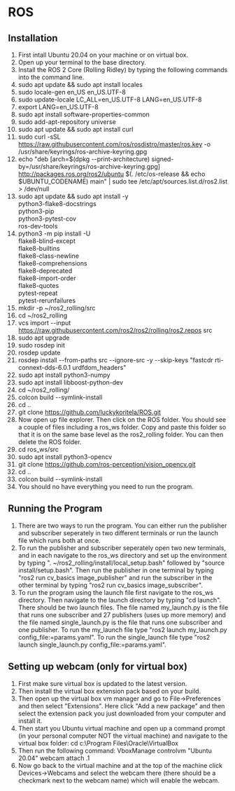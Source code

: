 # ROS
## Installation
1. First intall Ubuntu 20.04 on your machine or on virtual box.
2. Open up your terminal to the base directory.
3. Install the ROS 2 Core (Rolling Ridley) by typing the following commands into the command line.
4. sudo apt update && sudo apt install locales
5. sudo locale-gen en_US en_US.UTF-8
6. sudo update-locale LC_ALL=en_US.UTF-8 LANG=en_US.UTF-8
7. export LANG=en_US.UTF-8
8. sudo apt install software-properties-common
9. sudo add-apt-repository universe
10. sudo apt update && sudo apt install curl
11. sudo curl -sSL https://raw.githubusercontent.com/ros/rosdistro/master/ros.key -o /usr/share/keyrings/ros-archive-keyring.gpg
12. echo "deb [arch=$(dpkg --print-architecture) signed-by=/usr/share/keyrings/ros-archive-keyring.gpg] http://packages.ros.org/ros2/ubuntu $(. /etc/os-release && echo $UBUNTU_CODENAME) main" | sudo tee /etc/apt/sources.list.d/ros2.list > /dev/null
13. sudo apt update && sudo apt install -y \
  python3-flake8-docstrings \
  python3-pip \
  python3-pytest-cov \
  ros-dev-tools
14. python3 -m pip install -U \
   flake8-blind-except \
   flake8-builtins \
   flake8-class-newline \
   flake8-comprehensions \
   flake8-deprecated \
   flake8-import-order \
   flake8-quotes \
   pytest-repeat \
   pytest-rerunfailures
15. mkdir -p ~/ros2_rolling/src
16. cd ~/ros2_rolling
17. vcs import --input https://raw.githubusercontent.com/ros2/ros2/rolling/ros2.repos src
18. sudo apt upgrade
19. sudo rosdep init
20. rosdep update
21. rosdep install --from-paths src --ignore-src -y --skip-keys "fastcdr rti-connext-dds-6.0.1 urdfdom_headers"
22. sudo apt install python3-numpy
23. sudo apt install libboost-python-dev
24. cd ~/ros2_rolling/
25. colcon build --symlink-install
26. cd ..
24. git clone https://github.com/luckykoritela/ROS.git
25. Now open up file explorer. Then click on the ROS folder. You should see a couple of files including a ros_ws folder. Copy and paste this folder so that it is on the same base level as the ros2_rolling folder. You can then delete the ROS folder.
25. cd ros_ws/src
26. sudo apt install python3-opencv
27. git clone https://github.com/ros-perception/vision_opencv.git
27. cd ..
29. colcon build --symlink-install
30. You should no have everything you need to run the program.

## Running the Program
1. There are two ways to run the program. You can either run the publisher and subscriber seperately in two different terminals or run the launch file which runs both at once.
2. To run the publisher and subscriber seperately open two new terminals, and in each navigate to the ros_ws directory and set up the environment by typing ". ~/ros2_rolling/install/local_setup.bash" followed by "source install/setup.bash". Then run the publisher in one terminal by typing "ros2 run cv_basics image_publisher" and run the subscriber in the other terminal by typing "ros2 run cv_basics image_subscriber". 
3. To run the program using the launch file first navigate to the ros_ws directory. Then navigate to the launch directory by typing "cd launch". There should be two launch files. The file named my_launch.py is the file that runs one subscriber and 27 publishers (uses up more memory) and the file named single_launch.py is the file that runs one subscriber and one publisher. To run the my_launch file type "ros2 launch my_launch.py config_file:=params.yaml". To run the single_launch file type "ros2 launch single_launch.py config_file:=params.yaml".

## Setting up webcam (only for virtual box)
1. First make sure virtual box is updated to the latest version.
2. Then install the virtual box extension pack based on your build.
3. Then open up the virtual box vm manager and go to File->Preferences and then select "Extensions". Here click "Add a new package" and then select the extension pack you just downloaded from your computer and install it.
4. Then start you Ubuntu virtual machine and open up a command prompt (in your personal computer NOT the virtual machine) and navigate to the virtual box folder: cd c:\Program Files\Oracle\VirtualBox
5. Then run the following command: VboxManage controlvm "Ubuntu 20.04" webcam attach .1
6. Now go back to the virtual machine and at the top of the machine click Devices->Webcams and select the webcam there (there should be a checkmark next to the webcam name) which will enable the webcam.
